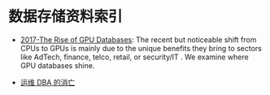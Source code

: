 # 数据存储资料索引

* [2017-The Rise of GPU Databases](https://parg.co/UZc): The recent but noticeable shift from CPUs to GPUs is mainly due to the unique benefits they bring to sectors like AdTech, finance, telco, retail, or security/IT . We examine where GPU databases shine.

- [运维 DBA 的消亡](https://dbarobin.com/2016/03/20/withering-away-of-dba/)
